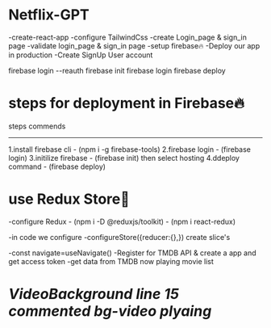 
# Netflix-GPT

-create-react-app
-configure TailwindCss
-create Login_page & sign_in page
-validate login_page & sign_in page
-setup firebase🔥
-Deploy our app in production
-Create SignUp User account



firebase login --reauth
firebase init
firebase login
firebase deploy

# steps for deployment in Firebase🔥
  steps                         commends
  -----                         ---------
1.install firebase cli   -  (npm i -g firebase-tools)
2.firebase login         -  (firebase login)
3.initilize firebase     -  (firebase init) then select hosting
4.ddeploy command        -  (firebase deploy)

# use Redux Store🫙
-configure Redux  - (npm i -D @reduxjs/toolkit)
                  - (npm i react-redux)

-in code we configure
    -configureStore({reducer:{},})
    create slice's 
    
-const navigate=useNavigate()
-Register for TMDB API & create a app and get access token
-get data from TMDB now playing movie list 


# *VideoBackground line 15 commented bg-video plyaing*